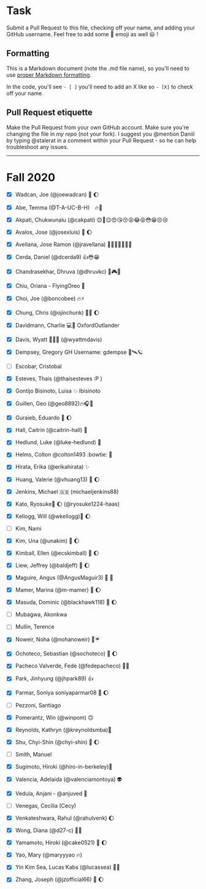 # Task
Submit a Pull Request to this file, checking off your name, and adding your GitHub username. Feel free to add some :rocket: emoji as well :smiley: ! 

## Formatting
This is a Markdown document (note the .md file name), so you'll need to use [proper Markdown formatting](https://help.github.com/articles/basic-writing-and-formatting-syntax/#task-lists). 

In the code, you'll see `- [ ]` you'll need to add an X like so `- [X]` to check off your name.

## Pull Request etiquette
Make the Pull Request from your own GitHub account. Make sure you're changing the file in _my repo_ (not your fork). I suggest you @mention Daniil by typing @stalerat in a comment within your Pull Request - so he can help troubleshoot any issues.  

------------

# Fall 2020

- [X] Wadcan, Joe (@joewadcan) 🚀 🌔

- [X] Abe, Temma (@T-A-UC-B-H)　:fire::green_heart:

- [X] Akpati, Chukwunalu (@cakpati) 😊🥺😉😍😘😚😜😂😝😳😁😣😢

- [X] Avalos, Jose (@josexluis) 🚀 🌔

- [x] Avellana, Jose Ramon (@jravellana) 🤷🏻‍♂️🤗🙅🏻‍♂️

- [X] Cerda, Daniel (@dcerda9) 👍😳😁

- [X] Chandrasekhar, Dhruva (@dhruvkc) 🎠🎮🎃

- [X] Chiu, Oriana - FlyingOreo 🚀 

- [X] Choi, Joe (@boncobee) 🔥⚡

- [x] Chung, Chris (@ojinchunk)  🥇🚀 🌔

- [X] Davidmann, Charlie 💻👨  OxfordOutlander

- [X] Davis, Wyatt 🦁🚀🔆 (@wyattmdavis)

- [X] Dempsey, Gregory GH Username: gdempse 🚀🛰🪐

- [ ] Escobar, Cristobal

- [x] Esteves, Thais (@thaisesteves :P )

- [X] Gontijo Bisinoto, Luisa 	💥 lbisinoto

- [X] Guillen, Geo (@geo8892)🔥🎧🎤

- [X] Guraieb, Eduardo 🚀 🌔

- [X] Hall, Caitrin (@caitrin-hall) :rocket:

- [x] Hedlund, Luke (@luke-hedlund) :high_brightness:

- [X] Helms, Colton @colton1493 :bowtie: :construction_worker:

- [X] Hirata, Erika      (@erikahirata) ✨

- [x] Huang, Valerie (@vhuang13) 🚀 🌔

- [x] Jenkins, Michael 🇬🇧 (michaeljenkins88)

- [x] Kato, Ryosuke🚀 🌔 (@ryosuke1224-haas)

- [x] Kellogg, Will (@wkellogg)🚀 🌔

- [ ] Kim, Nami

- [X] Kim, Una (@unakim) 🚀 🌔

- [X] Kimball, Ellen (@ecskimball) 🚀 🌔

- [x] Liew, Jeffrey (@baldjeff) 🚀 🌔

- [X] Maguire, Angus (@AngusMaguir3) 🐣 🎺

- [X] Mamer, Marina (@m-mamer) 🚀 🌔

- [X] Masuda, Dominic (@blackhawk118) 🚀 🌔

- [ ] Mubagwa, Akonkwa

- [ ] Mullin, Terence

- [X] Noweir, Noha (@nohanoweir)  🐳☔

- [X] Ochoteco, Sebastian (@sochoteco) 🚀 🌔

- [X] Pacheco Valverde, Fede (@fedepacheco) 👋😊

- [X] Park, Jinhyung (@jhpark89) 👍

- [x] Parmar, Soniya soniyaparmar08 🚀 🌔 

- [ ] Pezzoni, Santiago

- [X] Pomerantz, Win (@winpom) 🙃

- [X] Reynolds, Kathryn (@kreynoldsmba)🚀

- [X] Shu, Chyi-Shin (@chyi-shin) 🚀 🌔

- [ ] Smith, Manuel

- [x] Sugimoto, Hiroki (@hiro-in-berkeley)🚀

- [x] Valencia, Adelaida (@valenciamontoya) :alien:

- [X] Vedula, Anjani - @anjuved :rocket:

- [ ] Venegas, Cecilia (Cecy)

- [x] Venkateshwara, Rahul (@rahulvenk) 🌔

- [X] Wong, Diana (@d27-c) 👾👋

- [X] Yamamoto, Hiroki (@cake0521) 🚀 🌔

- [X] Yao, Mary (@maryyyao 🔥)

- [x] Yin Kim Sea, Lucas Kabs  (@lucassea) 👾👋

- [x] Zhang, Joseph (@jzofficial66) 🚀 🌔
